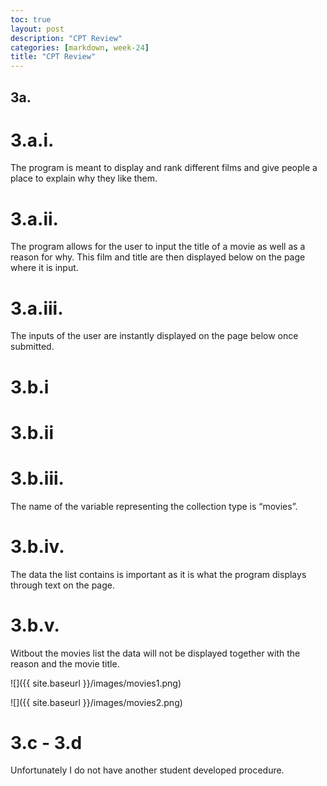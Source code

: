 ```yaml
---
toc: true
layout: post
description: "CPT Review"
categories: [markdown, week-24]
title: "CPT Review"
---
```


## 3a.

# 3.a.i.
The program is meant to display and rank different films and give people a place to explain why they like them.

# 3.a.ii.
The program allows for the user to input the title of a movie as well as a reason for why. This film and title are then displayed below on the page where it is input.

# 3.a.iii.
The inputs of the user are instantly displayed on the page below once submitted.

# 3.b.i

# 3.b.ii

# 3.b.iii.
The name of the variable representing the collection type is “movies”.

# 3.b.iv.
The data the list contains is important as it is what the program displays through text on the page.

# 3.b.v.
Witbout the movies list the data will not be displayed together with the reason and the movie title.

![]({{ site.baseurl }}/images/movies1.png)

![]({{ site.baseurl }}/images/movies2.png)

# 3.c - 3.d

Unfortunately I do not have another student developed procedure.







